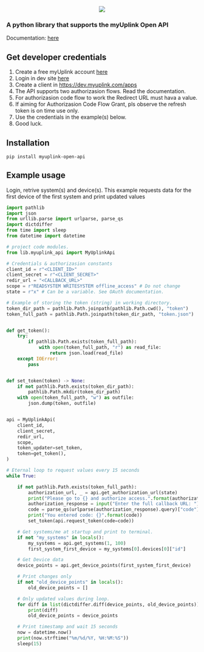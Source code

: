 <p align=center>
    <img src="https://myuplink.com/myUplink_logo.png"/>
</p>


### A python library that supports the myUplink Open API

Documentation:  [here](https://dev.myuplink.com/login
)

## Get developer credentials

1. Create a free myUplink account  [here](https://myuplink.com/login)
2. Login in dev site [here](https://dev.myuplink.com/login
)
3. Create a client in https://dev.myuplink.com/apps
4. The API supports two authorizasion flows. Read the documentation.
5. For authorizasion code flow to work the Redirect URL must hava a value.
4. If aiming for Authorizasion Code Flow Grant, pls observe the refresh token is on time use only.
5. Use the credentials in the example(s) below.
6. Good luck.


## Installation

```
pip install myuplink-open-api
```

## Example usage

Login, retrive system(s) and device(s). This example requests data for the first device of the first system and print updated values 

```python
import pathlib
import json
from urllib.parse import urlparse, parse_qs
import dictdiffer
from time import sleep
from datetime import datetime

# project code modules.
from lib.myuplink_api import MyUplinkApi

# Credentials & authorizasion constants
client_id = r"<CLIENT_ID>"
client_secret = r"<CLIENT_SECRET>"
redir_url = "<CALLBACK_URL>"
scope = r"READSYSTEM WRITESYSTEM offline_access" # Do not change 
state = r"x" # Can be a variable. See OAuth documentation.

# Example of storing the token (string) in working directory.
token_dir_path = pathlib.Path.joinpath(pathlib.Path.cwd(), "token")
token_full_path = pathlib.Path.joinpath(token_dir_path, "token.json")


def get_token():
    try:
        if pathlib.Path.exists(token_full_path):
            with open(token_full_path, "r") as read_file:
                return json.load(read_file)
    except IOError:
        pass


def set_token(token) -> None:
    if not pathlib.Path.exists(token_dir_path):
        pathlib.Path.mkdir(token_dir_path)
    with open(token_full_path, "w") as outfile:
        json.dump(token, outfile)


api = MyUplinkApi(
    client_id,
    client_secret,
    redir_url,
    scope,
    token_updater=set_token,
    token=get_token(),
)

# Eternal loop to request values every 15 seconds
while True:

    if not pathlib.Path.exists(token_full_path):
        authorization_url, _ = api.get_authorization_url(state)
        print("Please go to {} and authorize access.".format(authorization_url))
        authorization_response = input("Enter the full callback URL: ")
        code = parse_qs(urlparse(authorization_response).query)["code"][0]
        print("You entered code: {}".format(code))
        set_token(api.request_token(code=code))

    # Get systems/me at startup and print to terminal.
    if not "my_systems" in locals():
        my_systems = api.get_systems(1, 100)
        first_system_first_device = my_systems[0].devices[0]["id"]

    # Get Device data
    device_points = api.get_device_points(first_system_first_device)

    # Print changes only
    if not "old_device_points" in locals():
        old_device_points = []

    # Only updated values during loop.
    for diff in list(dictdiffer.diff(device_points, old_device_points)):
        print(diff)
        old_device_points = device_points

    # Print timestamp and wait 15 seconds
    now = datetime.now()
    print(now.strftime("%m/%d/%Y, %H:%M:%S"))
    sleep(15)
```

